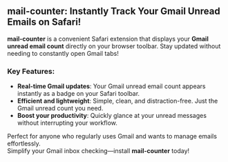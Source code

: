## mail-counter: Instantly Track Your Gmail Unread Emails on Safari!

**mail-counter** is a convenient Safari extension that displays your **Gmail unread email count** directly on your browser toolbar. Stay updated without needing to constantly open Gmail tabs!

### Key Features:
- **Real-time Gmail updates**: Your Gmail unread email count appears instantly as a badge on your Safari toolbar.
- **Efficient and lightweight**: Simple, clean, and distraction-free. Just the Gmail unread count you need.
- **Boost your productivity**: Quickly glance at your unread messages without interrupting your workflow.

Perfect for anyone who regularly uses Gmail and wants to manage emails effortlessly.  
Simplify your Gmail inbox checking—install **mail-counter** today!

